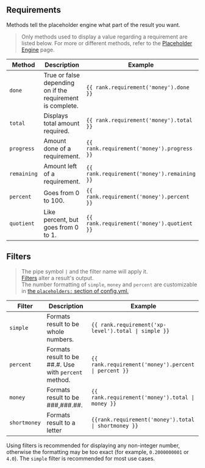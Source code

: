 <html>
  <head>
    <meta name="description" content="Reference for rankup's provided Pebble Formatting suffixes and filters.">
    <meta name="keywords" content="Rankup, Minecraft, Plugin, Spigot, Prestige">
  </head>
</html>

## Requirements

Methods tell the placeholder engine what part of the result you want.

> Only methods used to display a value regarding a requirement are listed below. For more or different methods, refer to the [Placeholder Engine](../Text-Templating.md) page.

| Method | Description | Example |
| --- | --- | --- |
`done` | True or false depending on if the requirement is complete. | <code>{{ rank.requirement('money').done }}</code>
`total` | Displays total amount required. | <code>{{ rank.requirement('money').total }}</code>
`progress` | Amount done of a requirement. | <code>{{ rank.requirement('money').progress }}</code>
`remaining` | Amount left of a requirement. | <code>{{ rank.requirement('money').remaining }}</code>
`percent` | Goes from 0 to 100. | <code>{{ rank.requirement('money').percent }}</code>
`quotient` | Like percent, but goes from 0 to 1. | <code>{{ rank.requirement('money').quotient }}</code>

## Filters

> The pipe symbol `|` and the filter name will apply it.  
> [Filters](../Pebble/filters.html) alter a result's output.  
> The number formatting of `simple`, `money` and `percent` are customizable in [the `placeholders:` section of config.yml.](../GitHub/Rankup3/config/Placeholders.html)  

Filter | Description | Example
--- | --- | ---
`simple` | Formats result to be whole numbers. | <code>{{ rank.requirement('xp-level').total \| simple }}</code>
`percent` | Formats result to be ##.#. Use with `percent` method. | <code>{{ rank.requirement('money').percent \| percent }}</code>
`money` | Formats result to be ###,###.##. | <code>{{ rank.requirement('money').total \| money }}</code>
`shortmoney` | Formats result to a letter | <code>{{rank.requirement('money').total \| shortmoney }}</code>


Using filters is recommended for displaying any non-integer number, otherwise the formatting may be too exact (for example, `0.2000000001` or `4.0`). The `simple` filter is recommended for most use cases.
